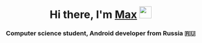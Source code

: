 <h1 align="center">Hi there, I'm <a href="https://career.habr.com/maxander3" target="_blank">Max</a> 
<img src="https://github.com/blackcater/blackcater/raw/main/images/Hi.gif" height="32"/></h1>
<h3 align="center">Computer science student, Android developer from Russia 🇷🇺</h3>
